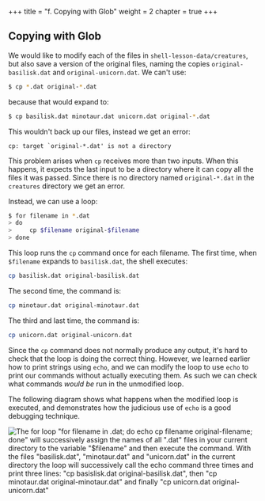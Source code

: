 +++
title = "f. Copying with Glob"
weight = 2
chapter = true
+++

## Copying with Glob

We would like to modify each of the files in `shell-lesson-data/creatures`, but also save a version
of the original files, naming the copies `original-basilisk.dat` and `original-unicorn.dat`.
We can't use:

```Bash
$ cp *.dat original-*.dat
```

because that would expand to:

```Bash
$ cp basilisk.dat minotaur.dat unicorn.dat original-*.dat
```

This wouldn't back up our files, instead we get an error:

~~~
cp: target `original-*.dat' is not a directory
~~~

This problem arises when `cp` receives more than two inputs. When this happens, it
expects the last input to be a directory where it can copy all the files it was passed.
Since there is no directory named `original-*.dat` in the `creatures` directory we get an
error.

Instead, we can use a loop:
```Bash
$ for filename in *.dat
> do
>     cp $filename original-$filename
> done
```

This loop runs the `cp` command once for each filename.
The first time, when `$filename` expands to `basilisk.dat`,
the shell executes:

```Bash
cp basilisk.dat original-basilisk.dat
```

The second time, the command is:

```Bash
cp minotaur.dat original-minotaur.dat
```

The third and last time, the command is:

```Bash
cp unicorn.dat original-unicorn.dat
```

Since the `cp` command does not normally produce any output, it's hard to check
that the loop is doing the correct thing.
However, we learned earlier how to print strings using `echo`, and we can modify the loop
to use `echo` to print our commands without actually executing them.
As such we can check what commands *would be* run in the unmodified loop.

The following diagram
shows what happens when the modified loop is executed, and demonstrates how the
judicious use of `echo` is a good debugging technique.

![The for loop "for filename in *.dat; do echo cp $filename original-$filename;
done" will successively assign the names of all "*.dat" files in your current
directory to the variable "$filename" and then execute the command. With the
files "basilisk.dat", "minotaur.dat" and "unicorn.dat" in the current directory
the loop will successively call the echo command three times and print three
lines: "cp basislisk.dat original-basilisk.dat", then "cp minotaur.dat
original-minotaur.dat" and finally "cp unicorn.dat
original-unicorn.dat"](images/shell_script_for_loop_flow_chart.svg)